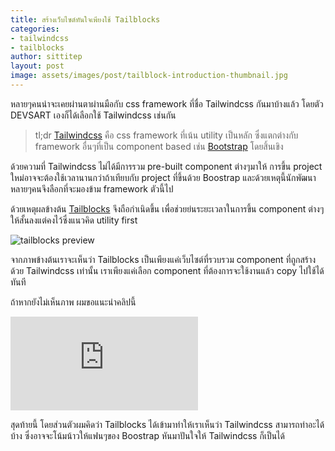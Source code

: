 ```yaml
---
title: สร้างเว็บไซต์ทันใจเพียงใช้ Tailblocks
categories:
- tailwindcss
- tailblocks
author: sittitep
layout: post
image: assets/images/post/tailblock-introduction-thumbnail.jpg
---
```


หลายๆคนน่าจะเคยผ่านตาผ่านมือกับ css framework ที่ชื่อ Tailwindcss กันมาบ้างแล้ว โดยตัว DEVSART เองก็ได้เลือกใช้ Tailwindcss เช่นกัน

> tl;dr [Tailwindcss](https://tailwindcss.com/) คือ css framework  ที่เน้น utility เป็นหลัก ซึ่งแตกต่างกับ  framework อื่นๆที่เป็น component based เช่น [Bootstrap](https://getbootstrap.com/) โดยสิ้นเขิง
>

ด้วยความที่ Tailwindcss ไม่ได้มีการรวม pre-built component ต่างๆมาให้  การขึ้น project ใหม่อาจจะต้องใช้เวลานานกว่าถ้าเทียบกับ project ที่ขึ้นด้วย Boostrap และด้วยเหตุนี้นักพัฒนาหลายๆคนจึงลือกที่จะมองข้าม  framework ตัวนี้ไป

ด้วยเหตุผลข้างต้น [Tailblocks](https://mertjf.github.io/tailblocks/) จึงถือกำเนิดขึ้น เพื่อช่วยย่นระยะเวลาในการขึ้น component ต่างๆให้สั้นลงแต่คงไว้ซึ่งแนวคิด utility first

![tailblocks preview](https://github.com/mertjf/tailblocks/raw/master/public/preview.gif)

จากภาพข้างต้นเราจะเห็นว่า Tailblocks เป็นเพียงแค่เว็บไซต์ที่รวบรวม component ที่ถูกสร้างด้วย Tailwindcss เท่านั้น เราเพียงแค่เลือก component ที่ต้องการจะใช้งานแล้ว  copy ไปใช้ได้ทันที

ถ้าหากยังไม่เห็นภาพ ผมขอแนะนำคลิปนี้

<div class="yt-16x9">
<iframe src="https://www.youtube.com/embed/ST3fmk8UG8I" frameborder="0" allow="accelerometer; autoplay; encrypted-media; gyroscope; picture-in-picture" allowfullscreen></iframe>
</div>

สุดท้ายนี้ โดยส่วนตัวผมคิดว่า Tailblocks ได้เข้ามาทำให้เราเห็นว่า Tailwindcss สามารถทำอะได้บ้าง ซึ่งอาจจะโน้มน้าวให้แฟนๆของ Boostrap หันมาปันใจให้ Tailwindcss ก็เป็นได้
